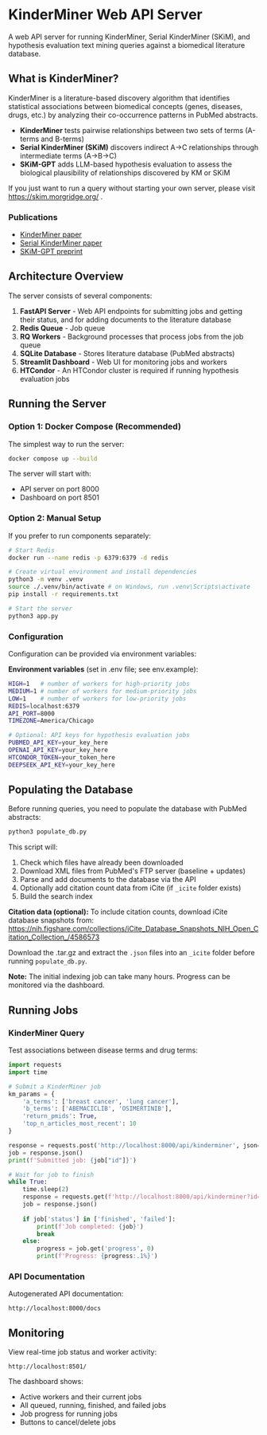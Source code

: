 # KinderMiner Web API Server

A web API server for running KinderMiner, Serial KinderMiner (SKiM), and hypothesis evaluation text mining queries against a biomedical literature database.

## What is KinderMiner?

KinderMiner is a literature-based discovery algorithm that identifies statistical associations between biomedical concepts (genes, diseases, drugs, etc.) by analyzing their co-occurrence patterns in PubMed abstracts.

- **KinderMiner** tests pairwise relationships between two sets of terms (A-terms and B-terms)
- **Serial KinderMiner (SKiM)** discovers indirect A→C relationships through intermediate terms (A→B→C)
- **SKiM-GPT** adds LLM-based hypothesis evaluation to assess the biological plausibility of relationships discovered by KM or SKiM

If you just want to run a query without starting your own server, please visit https://skim.morgridge.org/ .

### Publications
- [KinderMiner paper](https://pmc.ncbi.nlm.nih.gov/articles/PMC8756297/)
- [Serial KinderMiner paper](https://pubmed.ncbi.nlm.nih.gov/37915001/)
- [SKiM-GPT preprint](https://www.biorxiv.org/content/10.1101/2025.07.28.664797v1.full)

## Architecture Overview

The server consists of several components:

1. **FastAPI Server** - Web API endpoints for submitting jobs and getting their status, and for adding documents to the literature database
2. **Redis Queue** - Job queue
3. **RQ Workers** - Background processes that process jobs from the job queue
4. **SQLite Database** - Stores literature database (PubMed abstracts)
5. **Streamlit Dashboard** - Web UI for monitoring jobs and workers
6. **HTCondor** - An HTCondor cluster is required if running hypothesis evaluation jobs

## Running the Server

### Option 1: Docker Compose (Recommended)

The simplest way to run the server:

```bash
docker compose up --build
```

The server will start with:
- API server on port 8000
- Dashboard on port 8501

### Option 2: Manual Setup

If you prefer to run components separately:

```bash
# Start Redis
docker run --name redis -p 6379:6379 -d redis

# Create virtual environment and install dependencies
python3 -m venv .venv
source ./.venv/bin/activate # on Windows, run .venv\Scripts\activate
pip install -r requirements.txt

# Start the server
python3 app.py
```

### Configuration

Configuration can be provided via environment variables:

**Environment variables** (set in .env file; see env.example):
```bash
HIGH=1   # number of workers for high-priority jobs
MEDIUM=1 # number of workers for medium-priority jobs
LOW=1    # number of workers for low-priority jobs
REDIS=localhost:6379
API_PORT=8000
TIMEZONE=America/Chicago

# Optional: API keys for hypothesis evaluation jobs
PUBMED_API_KEY=your_key_here
OPENAI_API_KEY=your_key_here
HTCONDOR_TOKEN=your_token_here
DEEPSEEK_API_KEY=your_key_here
```

## Populating the Database

Before running queries, you need to populate the database with PubMed abstracts:

```bash
python3 populate_db.py
```

This script will:
1. Check which files have already been downloaded
2. Download XML files from PubMed's FTP server (baseline + updates)
3. Parse and add documents to the database via the API
4. Optionally add citation count data from iCite (if `_icite` folder exists)
5. Build the search index

**Citation data (optional):**
To include citation counts, download iCite database snapshots from:
https://nih.figshare.com/collections/iCite_Database_Snapshots_NIH_Open_Citation_Collection_/4586573

Download the .tar.gz and extract the `.json` files into an `_icite` folder before running `populate_db.py`.

**Note:** The initial indexing job can take many hours. Progress can be monitored via the dashboard.

## Running Jobs

### KinderMiner Query

Test associations between disease terms and drug terms:

```python
import requests
import time

# Submit a KinderMiner job
km_params = {
    'a_terms': ['breast cancer', 'lung cancer'],
    'b_terms': ['ABEMACICLIB', 'OSIMERTINIB'],
    'return_pmids': True,
    'top_n_articles_most_recent': 10
}

response = requests.post('http://localhost:8000/api/kinderminer', json=km_params)
job = response.json()
print(f'Submitted job: {job["id"]}')

# Wait for job to finish
while True:
    time.sleep(2)
    response = requests.get(f'http://localhost:8000/api/kinderminer?id={job["id"]}')
    job = response.json()
    
    if job['status'] in ['finished', 'failed']:
        print(f'Job completed: {job}')
        break
    else:
        progress = job.get('progress', 0)
        print(f'Progress: {progress:.1%}')
```

### API Documentation

Autogenerated API documentation:
```
http://localhost:8000/docs
```

## Monitoring

View real-time job status and worker activity:
```
http://localhost:8501/
```

The dashboard shows:
- Active workers and their current jobs
- All queued, running, finished, and failed jobs
- Job progress for running jobs
- Buttons to cancel/delete jobs